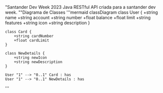"Santander Dev Week 2023
Java RESTful API criada para a santander dev week.
""Diagrama de Classes
'''mermaid
classDiagram
    class User {
        +string name
        +string account
        +string number
        +float balance
        +float limit
        +string features
        +string icon
        +string description
    }

    class Card {
        +string cardNumber
        +float cardLimit
    }

    class NewDetails {
        +string newIcon
        +string newDescription
    }

    User "1" --> "0..1" Card : has
    User "1" --> "0..1" NewDetails : has
'''

